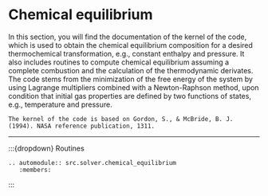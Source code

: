 # Chemical equilibrium

In this section, you will find the documentation of the kernel of the code, which is used to obtain the chemical equilibrium composition for a desired thermochemical transformation, e.g., constant enthalpy and pressure. It also includes routines to compute chemical equilibrium assuming a complete combustion and the calculation of the thermodynamic derivates. The code stems from the minimization of the free energy of the system by using Lagrange multipliers combined with a Newton-Raphson method, upon condition that initial gas properties are defined by two functions of states, e.g., temperature and pressure.


```{note}
The kernel of the code is based on Gordon, S., & McBride, B. J. (1994). NASA reference publication, 1311.
```

***

:::{dropdown} Routines
```{eval-rst}
.. automodule:: src.solver.chemical_equilibrium
   :members:
```
:::

